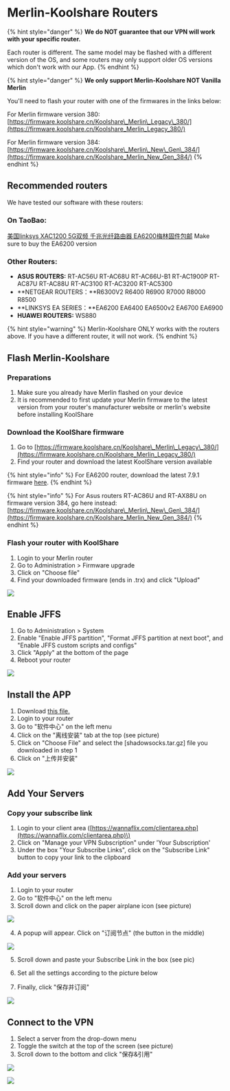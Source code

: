 # Merlin-Koolshare Routers

{% hint style="danger" %}
**We do NOT guarantee that our VPN will work with your specific router.** 

Each router is different. The same model may be flashed with a different version of the OS, and some routers may only support older OS versions which don't work with our App.
{% endhint %}

{% hint style="danger" %}
**We only support Merlin-Koolshare NOT Vanilla Merlin**

You'll need to flash your router with one of the firmwares in the links below: 

For Merlin firmware version 380: [https://firmware.koolshare.cn/Koolshare\_Merlin\_Legacy\_380/](https://firmware.koolshare.cn/Koolshare_Merlin_Legacy_380/)

For Merlin firmware version 384: [https://firmware.koolshare.cn/Koolshare\_Merlin\_New\_Gen\_384/](https://firmware.koolshare.cn/Koolshare_Merlin_New_Gen_384/)
{% endhint %}

## Recommended routers

We have tested our software with these routers:

### On TaoBao:

[美国linksys XAC1200 5G双频 千兆光纤路由器 EA6200梅林固件包邮](https://item.taobao.com/item.htm?spm=a230r.1.14.20.41cc36fenSDMrH&id=560789541852&ns=1&abbucket=16#detail) Make sure to buy the EA6200 version

### Other Routers:

* **ASUS ROUTERS:** RT-AC56U RT-AC68U RT-AC66U-B1 RT-AC1900P RT-AC87U RT-AC88U RT-AC3100 RT-AC3200 RT-AC5300
* **NETGEAR ROUTERS：**R6300V2 R6400 R6900 R7000 R8000 R8500
* **LINKSYS EA SERIES：**EA6200 EA6400 EA6500v2 EA6700 EA6900
* **HUAWEI ROUTERS:** WS880

{% hint style="warning" %}
Merlin-Koolshare ONLY works with the routers above. If you have a different router, it will not work.
{% endhint %}

## Flash Merlin-Koolshare

### Preparations

1. Make sure you already have Merlin flashed on your device
2. It is recommended to first update your Merlin firmware to the latest version from your router's manufacturer website or merlin's website before installing KoolShare

### Download the KoolShare firmware

1. Go to [https://firmware.koolshare.cn/Koolshare\_Merlin\_Legacy\_380/](https://firmware.koolshare.cn/Koolshare_Merlin_Legacy_380/)
2. Find your router and download the latest KoolShare version available

{% hint style="info" %}
For EA6200 router, download the latest 7.9.1 firmware [here](https://wannaflix.com/downloads/EA6200_380.70_0-X7.9.1.trx). 
{% endhint %}

{% hint style="info" %}
For Asus routers RT-AC86U and RT-AX88U on firmware version 384, go here instead: [https://firmware.koolshare.cn/Koolshare\_Merlin\_New\_Gen\_384/](https://firmware.koolshare.cn/Koolshare_Merlin_New_Gen_384/)
{% endhint %}

### Flash your router with KoolShare

1. Login to your Merlin router
2. Go to Administration &gt; Firmware upgrade
3. Click on "Choose file"
4. Find your downloaded firmware \(ends in .trx\) and click "Upload"

![](../../.gitbook/assets/merlin-uploadfile.png)

## **Enable JFFS**

1. Go to Administration &gt; System
2. Enable "Enable JFFS partition", "Format JFFS partition at next boot", and "Enable JFFS custom scripts and configs"
3. Click "Apply" at the bottom of the page
4. Reboot your router

![](../../.gitbook/assets/merlin-jffs.png)

## Install the APP

1. Download [this file.](https://wannaflix.com/downloads/shadowsocks.tar.gz)
2. Login to your router
3. Go to "软件中心" on the left menu
4. Click on the "离线安装" tab at the top \(see picture\)
5. Click on "Choose File" and select the \[shadowsocks.tar.gz\] file you downloaded in step 1
6. Click on "上传并安装"

![](../../.gitbook/assets/merlin-installssr.png)

## Add Your Servers

### Copy your subscribe link

1. Login to your client area \([https://wannaflix.com/clientarea.php](https://wannaflix.com/clientarea.php)\)
2. Click on "Manage your VPN Subscription" under 'Your Subscription'
3. Under the box "Your Subscribe Links", click on the "Subscribe Link" button to copy your link to the clipboard

### Add your servers

1. Login to your router
2. Go to "软件中心" on the left menu
3. Scroll down and click on the paper airplane icon \(see picture\)

![](../../.gitbook/assets/merlin-open-ssr.png)

4. A popup will appear. Click on "订阅节点" \(the button in the middle\)

![](../../.gitbook/assets/merlin-addsubscribe.png)

5. Scroll down and paste your Subscribe Link in the box \(see pic\)

6. Set all the settings according to the picture below

7. Finally, click "保存并订阅"

![](../../.gitbook/assets/merlin-subscribe.png)

## Connect to the VPN

1. Select a server from the drop-down menu
2. Toggle the switch at the top of the screen \(see picture\)
3. Scroll down to the bottom and click "保存&引用"

![](../../.gitbook/assets/merlin-connect.png)

![](../../.gitbook/assets/merlin-save.png)

